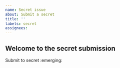 ```yaml
---
name: Secret issue
about: Submit a secret
title: ''
labels: secret
assignees:
---
```



## Welcome to the secret submission

Submit to secret :emerging:
